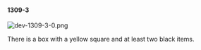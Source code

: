 #### 1309-3
![dev-1309-3-0.png](https://github.com/lil-lab/nlvr/raw/master/nlvr/dev/images/4/dev-1309-3-0.png "dev-1309-3-0.png")

There is a box with a yellow square and at least two black items.